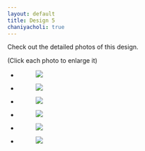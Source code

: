 ```yaml
---
layout: default
title: Design 5
chaniyacholi: true
---
```


Check out the detailed photos of this design.

<div class="disclaimer">(Click each photo to enlarge it)</div>

<ul class="rig columns-2">
<li>
<figure>
<a href="{{ site.url }}/images/chaniya-choli/cc-5/1.jpg"   class="fresco" data-fresco-group="one"
data-fresco-caption=""><img src="{{ site.url }}/images/chaniya-choli/cc-5/1.jpg"></a>
<figcaption></figcaption>
</figure>
</li>
<li>
<figure>
<a href="{{ site.url }}/images/chaniya-choli/cc-5/2.jpg"   class="fresco" data-fresco-group="one"
data-fresco-caption=""><img src="{{ site.url }}/images/chaniya-choli/cc-5/2.jpg"></a>
<figcaption></figcaption>
</figure>
</li>
</ul>



<ul class="rig columns-2">
<li>
<figure>
<a href="{{ site.url }}/images/chaniya-choli/cc-5/3.jpg"  class="fresco" data-fresco-group="one"
data-fresco-caption=""><img src="{{ site.url }}/images/chaniya-choli/cc-5/3.jpg"></a>
<figcaption></figcaption>
</figure>
</li>
<li>
<figure>
<a href="{{ site.url }}/images/chaniya-choli/cc-5/4.jpg"  class="fresco" data-fresco-group="one"
data-fresco-caption=""><img src="{{ site.url }}/images/chaniya-choli/cc-5/4.jpg"></a>
<figcaption></figcaption>
</figure>
</li>
</ul>


<ul class="rig columns-2">
<li>
<figure>
<a href="{{ site.url }}/images/chaniya-choli/cc-5/5.jpg"  class="fresco" data-fresco-group="one"
data-fresco-caption=""><img src="{{ site.url }}/images/chaniya-choli/cc-5/5.jpg"></a>
<figcaption></figcaption>
</figure>
</li>
<li>
  <figure>
    <a href="{{ site.url }}/images/chaniya-choli/cc-5/6.jpg"  class="fresco" data-fresco-group="one"
    data-fresco-caption=""><img src="{{ site.url }}/images/chaniya-choli/cc-5/6.jpg"></a>
    <figcaption></figcaption>
  </figure>
</li>
</ul>
